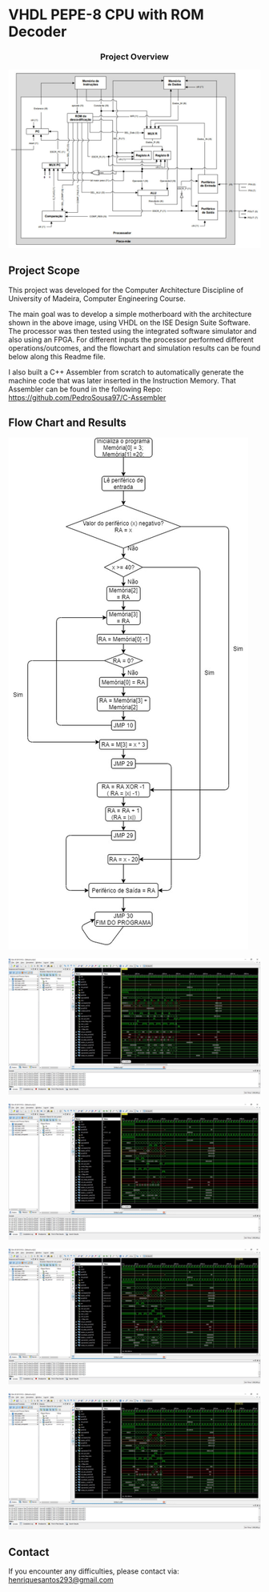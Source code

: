 # VHDL PEPE-8 CPU with ROM Decoder

<p align="center">
    <h3 align="center">Project Overview</h3>
</p>

![Image description](https://github.com/PedroSousa97/VHDL-ROMDecoder-PEPE8-CPU/blob/main/Readme_Images/pepe-8.jpg)


## Project Scope

This project was developed for the Computer Architecture Discipline of University of Madeira, Computer Engineering Course.

The main goal was to develop a simple motherboard with the architecture shown in the above image, using VHDL on the ISE Design Suite Software. The processor was then tested using the integrated software simulator and also using an FPGA. For different inputs the processor performed different operations/outcomes, and the flowchart and simulation results can be found below along this Readme file.

I also built a C++ Assembler from scratch to automatically generate the machine code that was later inserted in the Instruction Memory. That Assembler can be found in the following Repo: https://github.com/PedroSousa97/C-Assembler


## Flow Chart and Results

![Image description](https://github.com/PedroSousa97/VHDL-ROMDecoder-PEPE8-CPU/blob/main/Readme_Images/Fluxograma.jpg)

![Image description](https://github.com/PedroSousa97/VHDL-ROMDecoder-PEPE8-CPU/blob/main/Readme_Images/sim_x9_Positivo.jpg)

![Image description](https://github.com/PedroSousa97/VHDL-ROMDecoder-PEPE8-CPU/blob/main/Readme_Images/Sim_x-20_Negativo.jpg)

![Image description](https://github.com/PedroSousa97/VHDL-ROMDecoder-PEPE8-CPU/blob/main/Readme_Images/Sim_x40.jpg)

![Image description](https://github.com/PedroSousa97/VHDL-ROMDecoder-PEPE8-CPU/blob/main/Readme_Images/sim_x50.jpg)

## Contact

If you encounter any difficulties, please contact via: henriquesantos293@gmail.com
